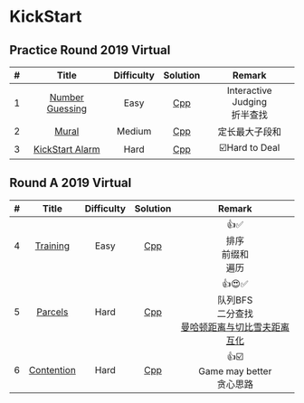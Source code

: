 # KickStart
## Practice Round 2019 Virtual
| # | Title | Difficulty | Solution | Remark |
|:---:| :-----: | :---------:| :-----------:| :---------:| 
| 1 | [Number Guessing](https://codingcompetitions.withgoogle.com/kickstart/round/0000000000051060/00000000000588f4) | Easy | [Cpp](./Practice%20Round%202019/1.%20Number%20Guessing.cpp) | Interactive Judging <br> 折半查找  |
| 2 | [Mural](https://codingcompetitions.withgoogle.com/kickstart/round/0000000000051060/0000000000058b89) |  Medium | [Cpp](./Practice%20Round%202019/2.%20Mural.cpp) | 定长最大子段和 |
| 3 | [KickStart Alarm](https://codingcompetitions.withgoogle.com/kickstart/round/0000000000051060/0000000000058a56) |  Hard | [Cpp](./Practice%20Round%202019/3.%20KickStart%20Alarm.cpp) | :ballot_box_with_check:Hard to Deal|

## Round A 2019 Virtual
| # | Title | Difficulty | Solution | Remark |
|:---:| :-----: | :---------:| :-----------:| :---------:| 
| 4 | [Training](https://codingcompetitions.withgoogle.com/kickstart/round/0000000000050e01/00000000000698d6) |   Easy |[Cpp](./Round%20A%202019/1.%20Training.cpp) |:+1::white_check_mark:<br>排序<br>前缀和<br>遍历 |
| 5 | [Parcels](https://codingcompetitions.withgoogle.com/kickstart/round/0000000000050e01/000000000006987d) |   Hard | [Cpp](./Round%20A%202019/2.%20Parcels.cpp) |:+1::heart_eyes::white_check_mark:<br>队列BFS<br>二分查找<br>[曼哈顿距离与切比雪夫距离互化](https://www.cnblogs.com/SGCollin/p/9636955.html) |
| 6 | [Contention](https://codingcompetitions.withgoogle.com/kickstart/round/0000000000050e01/0000000000069881) |  Hard | [Cpp](./Round%20A%202019/3.%20Contention.cpp) |:+1::ballot_box_with_check:<br>Game may better<br>贪心思路 |